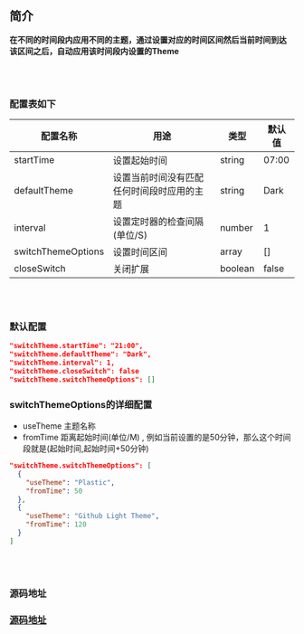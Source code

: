 ## **简介**

**在不同的时间段内应用不同的主题，通过设置对应的时间区间然后当前时间到达
该区间之后，自动应用该时间段内设置的Theme**

<br /><br />

### **配置表如下**

配置名称 | 用途 | 类型 | 默认值
---------|----------|---------|---------
 startTime | 设置起始时间 | string | 07:00
 defaultTheme | 设置当前时间没有匹配任何时间段时应用的主题 | string | Dark
 interval | 设置定时器的检查间隔(单位/S) | number | 1
 switchThemeOptions | 设置时间区间 | array | []
 closeSwitch | 关闭扩展 | boolean | false

<br /><br />


### **默认配置**
```json
"switchTheme.startTime": "21:00",
"switchTheme.defaultTheme": "Dark",
"switchTheme.interval": 1,
"switchTheme.closeSwitch": false
"switchTheme.switchThemeOptions": []
```

### **switchThemeOptions**的详细配置
- useTheme 主题名称
- fromTime 距离起始时间(单位/M) , 例如当前设置的是50分钟，那么这个时间段就是(起始时间,起始时间+50分钟)
```json
"switchTheme.switchThemeOptions": [
  {
    "useTheme": "Plastic", 
    "fromTime": 50     
  },
  {
    "useTheme": "Github Light Theme",
    "fromTime": 120
  }
]
```



<br /><br />

### **源码地址**

### [源码地址](https://github.com/GSZS/switch-thme)

